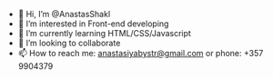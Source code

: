 - 👋 Hi, I’m @AnastasShakl
- 👀 I’m interested in Front-end developing
- 🌱 I’m currently learning HTML/CSS/Javascript
- 💞️ I’m looking to collaborate
- 📫 How to reach me: anastasiyabystr@gmail.com or phone: +357 9904379
